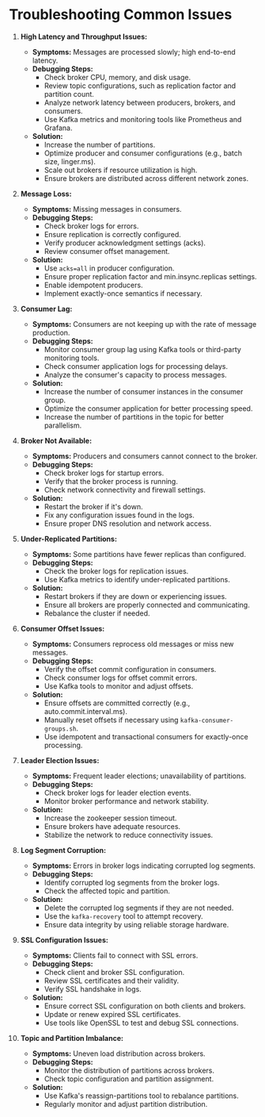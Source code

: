 # Troubleshooting Common Issues

1. **High Latency and Throughput Issues:**
   - **Symptoms:** Messages are processed slowly; high end-to-end latency.
   - **Debugging Steps:**
     - Check broker CPU, memory, and disk usage.
     - Review topic configurations, such as replication factor and partition count.
     - Analyze network latency between producers, brokers, and consumers.
     - Use Kafka metrics and monitoring tools like Prometheus and Grafana.
   - **Solution:**
     - Increase the number of partitions.
     - Optimize producer and consumer configurations (e.g., batch size, linger.ms).
     - Scale out brokers if resource utilization is high.
     - Ensure brokers are distributed across different network zones.

2. **Message Loss:**
   - **Symptoms:** Missing messages in consumers.
   - **Debugging Steps:**
     - Check broker logs for errors.
     - Ensure replication is correctly configured.
     - Verify producer acknowledgment settings (acks).
     - Review consumer offset management.
   - **Solution:**
     - Use `acks=all` in producer configuration.
     - Ensure proper replication factor and min.insync.replicas settings.
     - Enable idempotent producers.
     - Implement exactly-once semantics if necessary.

3. **Consumer Lag:**
   - **Symptoms:** Consumers are not keeping up with the rate of message production.
   - **Debugging Steps:**
     - Monitor consumer group lag using Kafka tools or third-party monitoring tools.
     - Check consumer application logs for processing delays.
     - Analyze the consumer's capacity to process messages.
   - **Solution:**
     - Increase the number of consumer instances in the consumer group.
     - Optimize the consumer application for better processing speed.
     - Increase the number of partitions in the topic for better parallelism.

4. **Broker Not Available:**
   - **Symptoms:** Producers and consumers cannot connect to the broker.
   - **Debugging Steps:**
     - Check broker logs for startup errors.
     - Verify that the broker process is running.
     - Check network connectivity and firewall settings.
   - **Solution:**
     - Restart the broker if it's down.
     - Fix any configuration issues found in the logs.
     - Ensure proper DNS resolution and network access.

5. **Under-Replicated Partitions:**
   - **Symptoms:** Some partitions have fewer replicas than configured.
   - **Debugging Steps:**
     - Check the broker logs for replication issues.
     - Use Kafka metrics to identify under-replicated partitions.
   - **Solution:**
     - Restart brokers if they are down or experiencing issues.
     - Ensure all brokers are properly connected and communicating.
     - Rebalance the cluster if needed.

6. **Consumer Offset Issues:**
   - **Symptoms:** Consumers reprocess old messages or miss new messages.
   - **Debugging Steps:**
     - Verify the offset commit configuration in consumers.
     - Check consumer logs for offset commit errors.
     - Use Kafka tools to monitor and adjust offsets.
   - **Solution:**
     - Ensure offsets are committed correctly (e.g., auto.commit.interval.ms).
     - Manually reset offsets if necessary using `kafka-consumer-groups.sh`.
     - Use idempotent and transactional consumers for exactly-once processing.

7. **Leader Election Issues:**
   - **Symptoms:** Frequent leader elections; unavailability of partitions.
   - **Debugging Steps:**
     - Check broker logs for leader election events.
     - Monitor broker performance and network stability.
   - **Solution:**
     - Increase the zookeeper session timeout.
     - Ensure brokers have adequate resources.
     - Stabilize the network to reduce connectivity issues.

8. **Log Segment Corruption:**
   - **Symptoms:** Errors in broker logs indicating corrupted log segments.
   - **Debugging Steps:**
     - Identify corrupted log segments from the broker logs.
     - Check the affected topic and partition.
   - **Solution:**
     - Delete the corrupted log segments if they are not needed.
     - Use the `kafka-recovery` tool to attempt recovery.
     - Ensure data integrity by using reliable storage hardware.

9. **SSL Configuration Issues:**
   - **Symptoms:** Clients fail to connect with SSL errors.
   - **Debugging Steps:**
     - Check client and broker SSL configuration.
     - Review SSL certificates and their validity.
     - Verify SSL handshake in logs.
   - **Solution:**
     - Ensure correct SSL configuration on both clients and brokers.
     - Update or renew expired SSL certificates.
     - Use tools like OpenSSL to test and debug SSL connections.

10. **Topic and Partition Imbalance:**
    - **Symptoms:** Uneven load distribution across brokers.
    - **Debugging Steps:**
      - Monitor the distribution of partitions across brokers.
      - Check topic configuration and partition assignment.
    - **Solution:**
      - Use Kafka's reassign-partitions tool to rebalance partitions.
      - Regularly monitor and adjust partition distribution.
